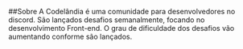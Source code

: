 ##Sobre
A Codelândia é uma comunidade para desenvolvedores no discord. São lançados desafios semanalmente, focando no desenvolvimento Front-end. O grau de  dificuldade dos desafios vão aumentando conforme são lançados. 